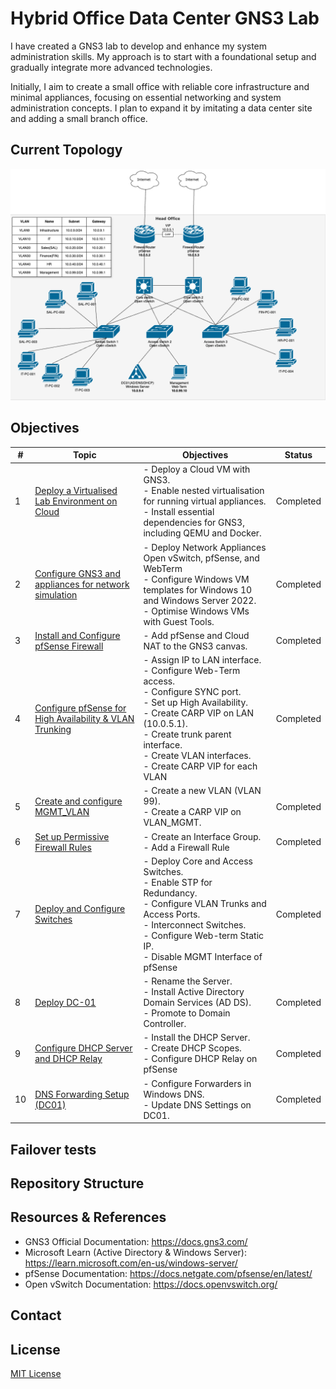 # Hybrid Office Data Center GNS3 Lab

I have created a GNS3 lab to develop and enhance my system administration skills. My approach is to start with a foundational setup and gradually integrate more advanced technologies.

Initially, I aim to create a small office with reliable core infrastructure and minimal appliances, focusing on essential networking and system administration concepts. I plan to expand it by imitating a data center site and adding a small branch office. 

## Current Topology

![Topology](images/topology.png)

## Objectives

| **#** | **Topic**                                                                          | Objectives                                                                                                                                                                                                                                                         | **Status** |
| ----- | ---------------------------------------------------------------------------------- | ------------------------------------------------------------------------------------------------------------------------------------------------------------------------------------------------------------------------------------------------------------------ | ---------- |
| 1     | [Deploy a Virtualised Lab Environment on Cloud](01_environment_setup.md)           | - Deploy a Cloud VM with GNS3.<br>- Enable nested virtualisation for running virtual appliances.<br>- Install essential dependencies for GNS3, including QEMU and Docker.                                                                                          | Completed  |
| 2     | [Configure GNS3 and appliances for network simulation](02_configure_gns3.md)       | - Deploy Network Appliances Open vSwitch, pfSense, and WebTerm<br>- Configure Windows VM templates for Windows 10 and Windows Server 2022.<br>- Optimise Windows VMs with Guest Tools.                                                                             | Completed  |
| 3     | [Install and Configure pfSense Firewall](03_install_pfsense.md)                    | - Add pfSense and Cloud NAT to the GNS3 canvas.                                                                                                                                                                                                                    | Completed  |
| 4     | [Configure pfSense for High Availability & VLAN Trunking](04_configure_pfsense.md) | - Assign IP to LAN interface.<br>- Configure Web-Term access.<br>- Configure SYNC port.<br>- Set up High Availability.<br>- Create CARP VIP on LAN (10.0.5.1).<br>- Create trunk parent interface.<br>- Create VLAN interfaces.<br>- Create CARP VIP for each VLAN | Completed  |
| 5     | [Create and configure MGMT_VLAN](05_configure_mgmt_vlan.md)                        | - Create a new VLAN (VLAN 99).<br>- Create a CARP VIP on VLAN_MGMT.                                                                                                                                                                                                | Completed  |
| 6     | [Set up Permissive Firewall Rules](06_set_up_firewall_rules.md)                    | - Create an Interface Group.<br>- Add a Firewall Rule                                                                                                                                                                                                              | Completed  |
| 7     | [Deploy and Configure Switches ](07_switch_configuration_deployment.md)            | - Deploy Core and Access Switches.<br>- Enable STP for Redundancy.<br>- Configure VLAN Trunks and Access Ports.<br>- Interconnect Switches.<br>- Configure Web-term Static IP.<br>- Disable MGMT Interface of pfSense                                              | Completed  |
| 8     | [Deploy DC-01](08_dc_01_deployment.md)                                             | - Rename the Server.<br>- Install Active Directory Domain Services (AD DS).<br>- Promote to Domain Controller.                                                                                                                                                     | Completed  |
| 9     | [Configure DHCP Server and DHCP Relay](09_configure_dhcp.md)                       | - Install the DHCP Server.<br>- Create DHCP Scopes.<br>- Configure DHCP Relay on pfSense                                                                                                                                                                           | Completed  |
| 10    | [DNS Forwarding Setup (DC01)](10_dns_forwarding_setup.md)                          | - Configure Forwarders in Windows DNS.<br>- Update DNS Settings on DC01.                                                                                                                                                                                           | Completed  |
## Failover tests

## Repository Structure


## Resources & References

- GNS3 Official Documentation: https://docs.gns3.com/
- Microsoft Learn (Active Directory & Windows Server): https://learn.microsoft.com/en-us/windows-server/
- pfSense Documentation: https://docs.netgate.com/pfsense/en/latest/
- Open vSwitch Documentation: https://docs.openvswitch.org/

## Contact


## License

[MIT License](LICENSE)
